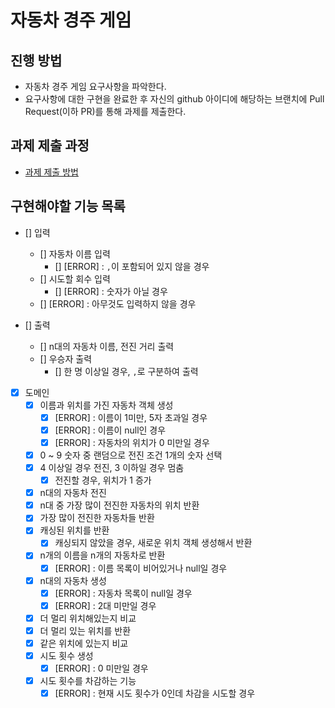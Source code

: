 # 자동차 경주 게임
## 진행 방법
* 자동차 경주 게임 요구사항을 파악한다.
* 요구사항에 대한 구현을 완료한 후 자신의 github 아이디에 해당하는 브랜치에 Pull Request(이하 PR)를 통해 과제를 제출한다.

## 과제 제출 과정
* [과제 제출 방법](https://github.com/next-step/nextstep-docs/tree/master/precourse)

## 구현해야할 기능 목록

- [] 입력
  - [] 자동차 이름 입력
    - [] [ERROR] : `,`이 포함되어 있지 않을 경우
  - [] 시도할 회수 입력
    - [] [ERROR] : 숫자가 아닐 경우
  - [] [ERROR] : 아무것도 입력하지 않을 경우    

- [] 출력
  - [] n대의 자동차 이름, 전진 거리 출력
  - [] 우승자 출력
    - [] 한 명 이상일 경우, `,`로 구분하여 출력

- [x] 도메인
  - [x] 이름과 위치를 가진 자동차 객체 생성
    - [x] [ERROR] : 이름이 1미만, 5자 초과일 경우
    - [x] [ERROR] : 이름이 null인 경우
    - [x] [ERROR] : 자동차의 위치가 0 미만일 경우
  - [x] 0 ~ 9 숫자 중 랜덤으로 전진 조건 1개의 숫자 선택
  - [x] 4 이상일 경우 전진, 3 이하일 경우 멈춤
    - [x] 전진할 경우, 위치가 1 증가
  - [x] n대의 자동차 전진
  - [x] n대 중 가장 많이 전진한 자동차의 위치 반환
  - [x] 가장 많이 전진한 자동차들 반환
  - [x] 캐싱된 위치를 반환
    - [x] 캐싱되지 않았을 경우, 새로운 위치 객체 생성해서 반환
  - [x] n개의 이름을 n개의 자동차로 반환
    - [x] [ERROR] : 이름 목록이 비어있거나 null일 경우
  - [x] n대의 자동차 생성
    - [x] [ERROR] : 자동차 목록이 null일 경우
    - [x] [ERROR] : 2대 미만일 경우
  - [x] 더 멀리 위치해있는지 비교
  - [x] 더 멀리 있는 위치를 반환
  - [x] 같은 위치에 있는지 비교
  - [x] 시도 횟수 생성
    - [x] [ERROR] : 0 미만일 경우
  - [x] 시도 횟수를 차감하는 기능
    - [x] [ERROR] : 현재 시도 횟수가 0인데 차감을 시도할 경우
